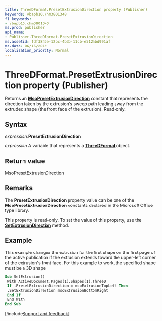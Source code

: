 ```yaml
---
title: ThreeDFormat.PresetExtrusionDirection property (Publisher)
keywords: vbapb10.chm3801348
f1_keywords:
- vbapb10.chm3801348
ms.prod: publisher
api_name:
- Publisher.ThreeDFormat.PresetExtrusionDirection
ms.assetid: fdf3843e-12bc-4b3b-11cb-e512abd991af
ms.date: 06/15/2019
localization_priority: Normal
---
```



# ThreeDFormat.PresetExtrusionDirection property (Publisher)

Returns an **[MsoPresetExtrusionDirection](office.msopresetextrusiondirection.md)** constant that represents the direction taken by the extrusion's sweep path leading away from the extruded shape (the front face of the extrusion). Read-only.


## Syntax

_expression_.**PresetExtrusionDirection**

_expression_ A variable that represents a **[ThreeDFormat](Publisher.ThreeDFormat.md)** object.


## Return value

MsoPresetExtrusionDirection


## Remarks

The **PresetExtrusionDirection** property value can be one of the **MsoPresetExtrusionDirection** constants declared in the Microsoft Office type library.

This property is read-only. To set the value of this property, use the **[SetExtrusionDirection](Publisher.ThreeDFormat.SetExtrusionDirection.md)** method.


## Example

This example changes the extrusion for the first shape on the first page of the active publication if the extrusion extends toward the upper-left corner of the extrusion's front face. For this example to work, the specified shape must be a 3D shape.

```vb
Sub SetExtrusion() 
 With ActiveDocument.Pages(1).Shapes(1).ThreeD 
 If .PresetExtrusionDirection = msoExtrusionTopLeft Then 
 .SetExtrusionDirection msoExtrusionBottomRight 
 End If 
 End With 
End Sub
```

[!include[Support and feedback](~/includes/feedback-boilerplate.md)]